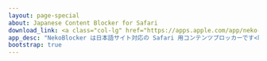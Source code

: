 ```yaml
---
layout: page-special
about: Japanese Content Blocker for Safari
download_link: <a class="col-lg" href="https://apps.apple.com/app/neko-blocker/id1590755519"><img src="/assets/img/Download_on_the_App_Store_Badge_JP_RGB_blk_100317.svg" /></a>
app_desc: "NekoBlocker は日本語サイト対応の Safari 用コンテンツブロッカーです<br>日々の Web ブラウジングから不快な広告や面倒なトラッキングを取り除きます"
bootstrap: true
---
```



